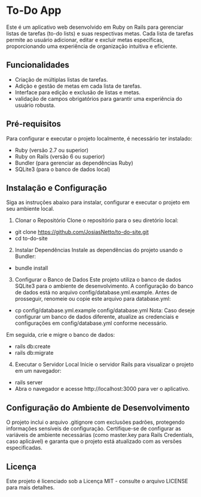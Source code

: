 # To-Do App

Este é um aplicativo web desenvolvido em Ruby on Rails para gerenciar listas de tarefas (to-do lists) e suas respectivas metas. Cada lista de tarefas permite ao usuário adicionar, editar e excluir metas específicas, proporcionando uma experiência de organização intuitiva e eficiente.

## Funcionalidades
* Criação de múltiplas listas de tarefas.
* Adição e gestão de metas em cada lista de tarefas.
* Interface para edição e exclusão de listas e metas.
* validação de campos obrigatórios para garantir uma experiência do usuário robusta.

## Pré-requisitos
Para configurar e executar o projeto localmente, é necessário ter instalado:

* Ruby (versão 2.7 ou superior)
* Ruby on Rails (versão 6 ou superior)
* Bundler (para gerenciar as dependências Ruby)
* SQLite3 (para o banco de dados local)

## Instalação e Configuração
Siga as instruções abaixo para instalar, configurar e executar o projeto em seu ambiente local.

1. Clonar o Repositório
Clone o repositório para o seu diretório local:

* git clone https://github.com/JosiasNetto/to-do-site.git
* cd to-do-site

2. Instalar Dependências
Instale as dependências do projeto usando o Bundler:

* bundle install

3. Configurar o Banco de Dados
Este projeto utiliza o banco de dados SQLite3 para o ambiente de desenvolvimento. A configuração do banco de dados está no arquivo config/database.yml.example. Antes de prosseguir, renomeie ou copie este arquivo para database.yml:

* cp config/database.yml.example config/database.yml
Nota: Caso deseje configurar um banco de dados diferente, atualize as credenciais e configurações em config/database.yml conforme necessário.

Em seguida, crie e migre o banco de dados:

* rails db:create
* rails db:migrate

4. Executar o Servidor Local
Inicie o servidor Rails para visualizar o projeto em um navegador:

* rails server
* Abra o navegador e acesse http://localhost:3000 para ver o aplicativo.

## Configuração do Ambiente de Desenvolvimento
O projeto inclui o arquivo .gitignore com exclusões padrões, protegendo informações sensíveis de configuração. Certifique-se de configurar as variáveis de ambiente necessárias (como master.key para Rails Credentials, caso aplicável) e garanta que o projeto está atualizado com as versões especificadas.

## Licença
Este projeto é licenciado sob a Licença MIT - consulte o arquivo LICENSE para mais detalhes.

